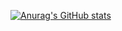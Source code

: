 [![Anurag's GitHub stats](https://github-readme-stats.vercel.app/api?username=nanosuke)](https://github.com/anuraghazra/github-readme-stats)
